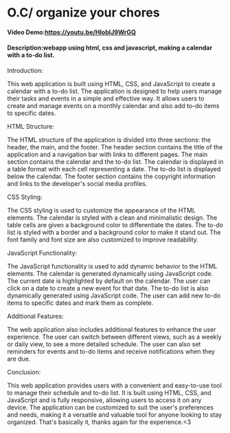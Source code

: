 # O.C/ organize your chores
#### Video Demo:https://youtu.be/HIobIJ9WrGQ
#### Description:webapp using html, css and javascript, making a calendar with a to-do list.
Introduction:

This web application is built using HTML, CSS, and JavaScript to create a calendar with a to-do list.
The application is designed to help users manage their tasks and events in a simple and effective way.
It allows users to create and manage events on a monthly calendar and
also add to-do items to specific dates.

HTML Structure:

The HTML structure of the application is divided into three sections: the header, the main, and the footer.
The header section contains the title of the application and a navigation bar with links to different pages.
The main section contains the calendar and the to-do list.
The calendar is displayed in a table format with each cell representing a date.
The to-do list is displayed below the calendar.
The footer section contains the copyright information and links to the developer's social media profiles.

CSS Styling:

The CSS styling is used to customize the appearance of the HTML elements.
The calendar is styled with a clean and minimalistic design.
The table cells are given a background color to differentiate the dates.
The to-do list is styled with a border and a background color to make it stand out.
The font family and font size are also customized to improve readability.

JavaScript Functionality:

The JavaScript functionality is used to add dynamic behavior to the HTML elements.
The calendar is generated dynamically using JavaScript
code. The current date is highlighted by default on the calendar.
The user can click on a date to create a new event for that date.
The to-do list is also dynamically generated using JavaScript code.
The user can add new to-do items to specific dates and mark them as complete.

Additional Features:

The web application also includes additional features to enhance the user experience.
The user can switch between different views, such as a weekly or daily view, to see a more detailed schedule.
The user can also set reminders for events and to-do items and receive
notifications when they are due.

Conclusion:

This web application provides users with a convenient and easy-to-use tool to manage their
schedule and to-do list. It is built using
HTML, CSS, and JavaScript and is fully responsive, allowing users to access it on any device.
The application can be customized to suit
the user's preferences and needs, making it a versatile and valuable tool for anyone looking to stay organized.
That's basically it, thanks again for the experience.<3

